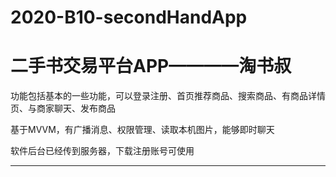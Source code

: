 # 2020-B10-secondHandApp

二手书交易平台APP————淘书叔
====

功能包括基本的一些功能，可以登录注册、首页推荐商品、搜索商品、有商品详情页、与商家聊天、发布商品

基于MVVM，有广播消息、权限管理、读取本机图片，能够即时聊天

软件后台已经传到服务器，下载注册账号可使用

------- 
